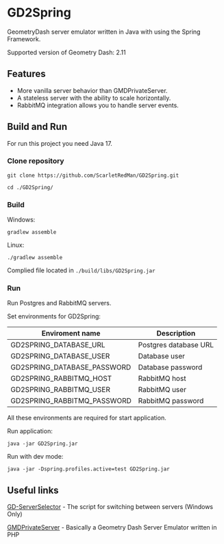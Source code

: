# GD2Spring
GeometryDash server emulator written in Java with using the Spring Framework.

Supported version of Geometry Dash: 2.11


## Features

- More vanilla server behavior than GMDPrivateServer.
- A stateless server with the ability to scale horizontally.
- RabbitMQ integration allows you to handle server events.


## Build and Run
For run this project you need Java 17.

### Clone repository
```shell
git clone https://github.com/ScarletRedMan/GD2Spring.git

cd ./GD2Spring/
```

### Build
Windows:
```shell
gradlew assemble
```

Linux:
```shell
./gradlew assemble
```

Complied file located in `./build/libs/GD2Spring.jar`


### Run
Run Postgres and RabbitMQ servers.

Set environments for GD2Spring:

| Enviroment name             | Description           |
|-----------------------------|-----------------------|
| GD2SPRING_DATABASE_URL      | Postgres database URL |
| GD2SPRING_DATABASE_USER     | Database user         |
| GD2SPRING_DATABASE_PASSWORD | Database password     |
| GD2SPRING_RABBITMQ_HOST     | RabbitMQ host         |
| GD2SPRING_RABBITMQ_USER     | RabbitMQ user         |
| GD2SPRING_RABBITMQ_PASSWORD | RabbitMQ password     |

All these environments are required for start application.

Run application:
```shell
java -jar GD2Spring.jar
```

Run with dev mode:
```shell
java -jar -Dspring.profiles.active=test GD2Spring.jar
```


## Useful links

[GD-ServerSelector](https://github.com/ScarletRedMan/GD-ServerSelector) - The script for switching between servers (Windows Only)

[GMDPrivateServer](https://github.com/Cvolton/GMDprivateServer) - Basically a Geometry Dash Server Emulator written in PHP
